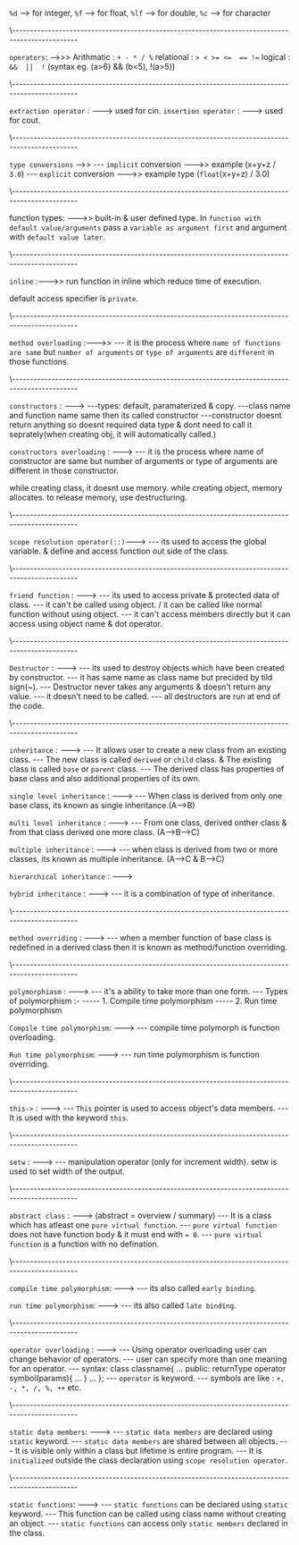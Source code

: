 `%d` --> for integer,
`%f` --> for float,
`%lf` --> for double,
`%c` --> for character

\\------------------------------------------------------------------------------------------------

`operators`: -->>>
Arithmatic : `+ - * / %`
relational : `> < >= <=  == !=`
logical : `&&  ||  !` (syntax eg. (a>6) && (b<5), !(a>5))

\\------------------------------------------------------------------------------------------------

`extraction operator` : ---> used for cin.
`insertion operator` : ---> used for cout.

\\------------------------------------------------------------------------------------------------

`type conversions` -->>
--- `implicit` conversion --->> example (x+y+z / `3.0`)
--- `explicit` conversion --->> example type (`float`(x+y+z) / 3.0)

\\------------------------------------------------------------------------------------------------

function types: --->> built-in & user defined type.
In `function with default value/arguments` pass a `variable as argument first` and argument with `default value later`.

\\------------------------------------------------------------------------------------------------

`inline` :--->> run function in inline which reduce time of execution.

default access specifier is `private`.

\\------------------------------------------------------------------------------------------------

`method overloading` :--->>
--- it is the process where `name of functions are same` but `number of arguments` or `type of arguments` are `different` in those functions.

\\------------------------------------------------------------------------------------------------

`constructors` : --->
---types: default, paramaterized & copy.
---class name and function name same then its called constructor
---constructor doesnt return anything so doesnt required data type & dont need to call it seprately(when creating obj, it will automatically called.)

`constructors overloading` : --->
--- it is the process where name of constructor are same but number of arguments or type of arguments are different in those constructor.

while creating class, it doesnt use memory. while creating object, memory allocates.
to release memory, use destructuring.

\\------------------------------------------------------------------------------------------------

`scope resolution operator(::)`--->
--- its used to access the global variable. & define and access function out side of the class.

\\------------------------------------------------------------------------------------------------

`friend function` : --->
--- its used to access private & protected data of class.
--- it can't be called using object. / it can be called like normal function without using object.
--- it can't access members directly but it can access using object name & dot operator.

\\------------------------------------------------------------------------------------------------

`Destructor` : --->
--- its used to destroy objects which have been created by constructor.
--- it has same name as class name but precided by tild sign(~).
--- Destructor never takes any arguments & doesn't return any value.
--- it doesn't need to be called.
--- all destructors are run at end of the code.

\\------------------------------------------------------------------------------------------------

`inheritance` : --->
--- It allows user to create a new class from an existing class.
--- The new class is called `derived` or `child` class. & The existing class is called `base` or `parent` class.
--- The derived class has properties of base class and also additional properties of its own.

`single level inheritance` : --->
--- When class is derived from only one base class, its known as single inheritance.(A-->B)

`multi level inheritance` : --->
--- From one class, derived onther class & from that class derived one more class. (A-->B-->C)

`multiple inheritance` : --->
--- when class is derived from two or more classes, its known as multiple inheritance. (A-->C & B-->C)

`hierarchical inheritance` : --->

`hybrid inheritance` : --->
--- it is a combination of type of inheritance.

\\------------------------------------------------------------------------------------------------

`method overriding` : --->
--- when a member function of base class is redefined in a derived class then it is known as method/function overriding.

\\------------------------------------------------------------------------------------------------

`polymorphiasm` : --->
--- it's a ability to take more than one form.
--- Types of polymorphism :-
----- 1. Compile time polymorphism
----- 2. Run time polymorphism

`Compile time polymorphism`: --->
--- compile time polymorph is function overloading.

`Run time polymorphism`: --->
--- run time polymorphism is function overriding.

\\------------------------------------------------------------------------------------------------

`this->` : --->
--- `This` pointer is used to access object's data members.
--- It is used with the keyword `this`.

\\------------------------------------------------------------------------------------------------

`setw` : --->
--- manipulation operator (only for increment width). setw is used to set width of the output.

\\------------------------------------------------------------------------------------------------

`abstract class` : ---> (abstract = overview / summary)
--- It is a class which has atleast one `pure virtual function`.
--- `pure virtual function` does not have function body & it must end with `= 0`.
--- `pure virtual function` is a function with no defination.

\\------------------------------------------------------------------------------------------------

`compile time polymorphism`: --->
--- its also called `early binding`.

`run time polymorphism`: --->
--- its also called `late binding`.

\\------------------------------------------------------------------------------------------------

`operator overloading` : --->
--- Using operator overloading user can change behavior of operators.
--- user can specify more than one meaning for an operator.
--- syntax:
class classname{
...
public:
returnType operator symbol(params){
...
}
...
};
--- `operator` is keyword.
--- symbols are like : `+, -, *, /, %, ++` etc.

\\------------------------------------------------------------------------------------------------

`static data members`: --->
--- `static data members` are declared using `static` keyword.
--- `static data members` are shared between all objects.
--- It is visible only within a class but lifetime is entire program.
--- It is `initialized` outside the class declaration using `scope resolution operator`.

\\------------------------------------------------------------------------------------------------

`static functions`: --->
--- `static functions` can be declared using `static` keyword.
--- This function can be called using class name without creating an object.
--- `static functions` can access only `static members` declared in the class.
